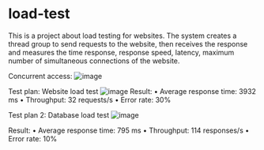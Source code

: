 # load-test
 This is a project about load testing for websites. The system creates a thread group to send requests to the website, then receives the response and measures the time response, response speed, latency,   maximum number of simultaneous connections of the website.

 Concurrent access:
 ![image](https://github.com/Nguyenchiemgiang01/load-test/assets/93234345/15c072b4-9fa2-4b60-9bcd-9cb7e8c58153)


Test plan: Website load test
![image](https://github.com/Nguyenchiemgiang01/load-test/assets/93234345/de7ffd6a-fc8c-44f3-9e44-1850472d329f)
  Result:
    • Average response time: 3932 ms
    • Throughput: 32 requests/s
    • Error rate: 30%
    
Test plan 2: Database load test
![image](https://github.com/Nguyenchiemgiang01/load-test/assets/93234345/3c173de1-e5f8-4634-9b87-23e44e6dcbc7)

  Result:
    • Average response time: 795 ms
    • Throughput: 114 responses/s
    • Error rate: 10%

